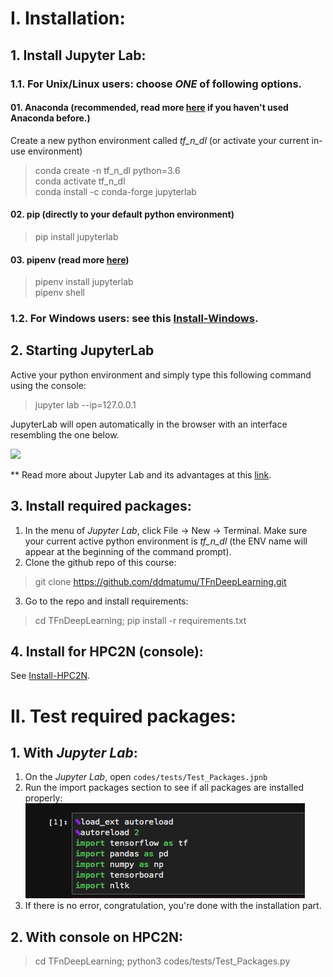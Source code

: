
# I. Installation:
## 1. Install Jupyter Lab:
### 1.1. For Unix/Linux users: choose *ONE* of following options.
#### 01. Anaconda (recommended, read more [here](https://www.anaconda.com/) if you haven't used Anaconda before.)
Create a new python environment called *tf_n_dl* (or activate your current in-use environment)
> conda create -n tf_n_dl python=3.6<br>
> conda activate tf_n_dl<br>
> conda install -c conda-forge jupyterlab
#### 02. pip (directly to your default python environment)
> pip install jupyterlab
#### 03. pipenv (read more [here](https://github.com/pypa/pipenv))
> pipenv install jupyterlab<br>
> pipenv shell
### 1.2. For Windows users: see this [Install-Windows](Install_Windows.md). 

## 2. Starting JupyterLab
Active your python environment and simply type this following command using the console:
> jupyter lab --ip=127.0.0.1

JupyterLab will open automatically in the browser with an interface resembling the one below.

![](https://cdn-images-1.medium.com/max/800/1*xo8LGAaxdBCKFQVFb8ZQ3g.png)

** Read more about Jupyter Lab and its advantages at this 
[link](https://towardsdatascience.com/jupyter-lab-evolution-of-the-jupyter-notebook-5297cacde6b?fbclid=IwAR3O0QkkhCwK1BBJM6akHOhcdM_ZtvgcrHzCYrJj3dJ3IvVS3gk6TSziuTk).

## 3. Install required packages:
1. In the menu of *Jupyter Lab*, click File -> New -> Terminal. Make sure your current active python environment is *tf_n_dl* (the ENV name will appear at the beginning of the command prompt).
2. Clone the github repo of this course:
> git clone https://github.com/ddmatumu/TFnDeepLearning.git
3. Go to the repo and install requirements:
> cd TFnDeepLearning; pip install -r requirements.txt

## 4. Install for HPC2N (console):
See [Install-HPC2N](Install-HPC2N.md).

# II. Test required packages:
 
## 1. With *Jupyter Lab*:
1. On the *Jupyter Lab*, open `codes/tests/Test_Packages.jpnb`
2. Run the import packages section to see if all packages are installed properly:
![](../data/images/img_test_import.png)
3. If there is no error, congratulation, you're done with the installation part.

## 2. With console on HPC2N:
> cd TFnDeepLearning; python3 codes/tests/Test_Packages.py
